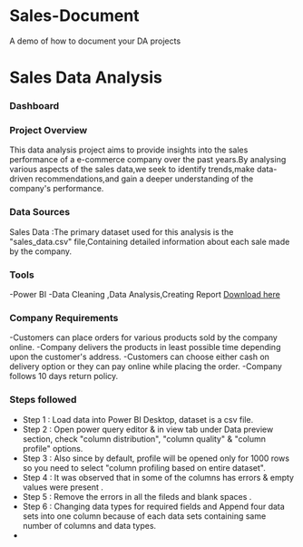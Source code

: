 # Sales-Document
A demo of how to document your DA projects
# Sales Data Analysis
### Dashboard
### Project Overview

This data analysis project aims to provide  insights into the sales performance of a e-commerce company over the past years.By analysing various aspects of the sales data,we seek to identify trends,make data-driven recommendations,and gain a deeper understanding of the company's performance.

### Data Sources
Sales Data :The primary dataset used for this analysis is the "sales_data.csv" file,Containing detailed information about each sale made by the company.

### Tools

-Power BI -Data Cleaning ,Data Analysis,Creating Report [Download here](https://microsoft.com)

### Company Requirements

-Customers can place orders for various products sold by the company online.
-Company delivers the products in least possible time depending upon the customer's address.
-Customers can choose either cash on delivery option or they can pay online while placing the order.
-Company follows 10 days return policy.

### Steps followed 

- Step 1 : Load data into Power BI Desktop, dataset is a csv file.
- Step 2 : Open power query editor & in view tab under Data preview section, check "column distribution", "column quality" & "column profile" options.
- Step 3 : Also since by default, profile will be opened only for 1000 rows so you need to select "column profiling based on entire dataset".
- Step 4 : It was observed that in some of the columns has errors & empty values were present .
- Step 5 : Remove the errors in all the fileds and blank spaces .
- Step 6 : Changing data types for required fields and Append four data sets into one column  because of each data sets containing same number of columns and data types.
-   





